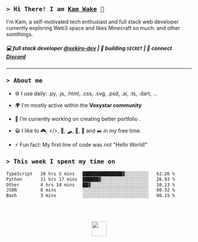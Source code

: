 ### <samp>&gt; Hi There! I am [Kam Wake](https://github.com/sekiro-dev) 👋</samp>
I'm Kam, a self-motivated tech enthusiast and full stack web developer currently exploring Web3 space and likes Minecraft so much. and other somthings.

##### 💻 full stack developer [@sekiro-dev](https://github.com/sekiro-dev) | 🌱 building `SECRET` | 💬 connect [Discord](https://discord.com)
---

### <samp>&gt; About me</samp>

- ⚙️ I use daily: .py, .js, .html, .css, .svg, .psd, .ai, .ts, .dart, ...

- 🌍 I'm mostly active within the **Voxystar community**
  
- 🔭 I’m currently working on creating better portfolio .
  
- 😀 I like to 🎮, </>, 📖, 🛹, 🎸, 🍪 and ✒️ in my free time.
  
- ⚡ Fun fact: My first line of code was not "Hello World!"

### <samp>&gt; This week I spent my time on</samp>
<!--START_SECTION:waka-->

```txt
TypeScript   26 hrs 5 mins   ███████████████▓░░░░░░░░░   62.26 %
Python       11 hrs 17 mins  ██████▓░░░░░░░░░░░░░░░░░░   26.93 %
Other        4 hrs 14 mins   ██▓░░░░░░░░░░░░░░░░░░░░░░   10.13 %
JSON         8 mins          ░░░░░░░░░░░░░░░░░░░░░░░░░   00.32 %
Bash         3 mins          ░░░░░░░░░░░░░░░░░░░░░░░░░   00.15 %
```

<!--END_SECTION:waka-->

<br><br>

<div align="center">
  <img src="https://raw.githubusercontent.com/innng/innng/master/assets/kyubey.gif" height="40" />
</div>
